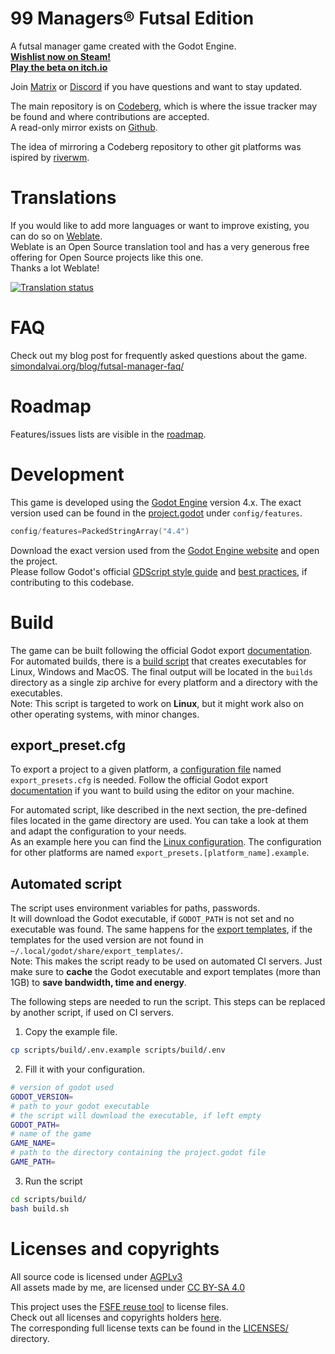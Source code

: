 <!--
SPDX-FileCopyrightText: 2023 Simon Dalvai <info@simondalvai.org>

SPDX-License-Identifier: CC0-1.0
-->

# 99 Managers® Futsal Edition
A futsal manager game created with the Godot Engine.  
**[Wishlist now on Steam!](https://store.steampowered.com/app/3334770/99_Managers_Futsal_Edition/)**  
**[Play the beta on itch.io](https://simondalvai.itch.io/99managers-futsal-edition)**

Join [Matrix](https://matrix.to/#/%23s9i.org:matrix.org) or [Discord](https://discord.gg/a5DSHZKkA8) if you have questions and want to stay updated.

The main repository is on [Codeberg](https://codeberg.org/dulvui/99managers-futsal-edition),
which is where the issue tracker may be found and where contributions are accepted.  
A read-only mirror exists on [Github](https://github.com/dulvui/99managers-futsal-edition).

The idea of mirroring a Codeberg repository to other git platforms was ispired by [riverwm](https://codeberg.org/river/river).

# Translations
If you would like to add more languages or want to improve existing, you can do so on [Weblate](https://hosted.weblate.org/engage/99-managers-futsal-edition/).  
Weblate is an Open Source translation tool and has a very generous free offering for Open Source projects like this one.  
Thanks a lot Weblate!

<a href="https://hosted.weblate.org/engage/99-managers-futsal-edition/">
<img src="https://hosted.weblate.org/widget/99-managers-futsal-edition/game/287x66-white.png" alt="Translation status" />
</a>

# FAQ
Check out my blog post for frequently asked questions about the game.  
[simondalvai.org/blog/futsal-manager-faq/](https://simondalvai.org/blog/99managers-futsal-faq/)

# Roadmap
Features/issues lists are visible in the [roadmap](ROADMAP.md).

# Development
This game is developed using the [Godot Engine](https://godotengine.org/) version 4.x.
The exact version used can be found in the [project.godot](game/project.godot) under `config/features`.
```c
config/features=PackedStringArray("4.4")
```
Download the exact version used from the [Godot Engine website](https://godotengine.org/) and open the project.  
Please follow Godot's official [GDScript style guide](https://docs.godotengine.org/en/latest/tutorials/scripting/gdscript/gdscript_styleguide.html)
and [best practices](https://docs.godotengine.org/en/stable/tutorials/best_practices/index.html),
if contributing to this codebase.

# Build
The game can be built following the official Godot export
[documentation](https://docs.godotengine.org/en/stable/tutorials/export/exporting_projects.html).  
For automated builds, there is a [build script](scripts/build/build.sh) that creates executables for Linux, Windows and MacOS.
The final output will be located in the `builds` directory as a single zip archive for every platform and a directory with the executables.  
Note: This script is targeted to work on **Linux**, but it might work also on other operating systems, with minor changes.

## export_preset.cfg
To export a project to a given platform, a
[configuration file](https://docs.godotengine.org/en/latest/tutorials/export/exporting_projects.html#configuration-files)
named `export_presets.cfg` is needed.
Follow the official Godot export [documentation](https://docs.godotengine.org/en/stable/tutorials/export/exporting_projects.html)
if you want to build using the editor on your machine.

For automated script, like described in the next section, the pre-defined files located in the game directory are used.
You can take a look at them and adapt the configuration to your needs.  
As an example here you can find the [Linux configuration](game/export_presets.linux.example).
The configuration for other platforms are named `export_presets.[platform_name].example`.

## Automated script
The script uses environment variables for paths, passwords.  
It will download the Godot executable, if `GODOT_PATH` is not set and no executable was found.
The same happens for the [export templates](https://docs.godotengine.org/en/latest/tutorials/export/exporting_projects.html#export-templates),
if the templates for the used version are not found in `~/.local/godot/share/export_templates/`.  
Note: This makes the script ready to be used on automated CI servers.
Just make sure to **cache** the Godot executable and export templates (more than 1GB) to **save bandwidth, time and energy**.

The following steps are needed to run the script.
This steps can be replaced by another script, if used on CI servers.
1) Copy the example file.
```bash
cp scripts/build/.env.example scripts/build/.env
```
2) Fill it with your configuration.
```bash
# version of godot used
GODOT_VERSION=
# path to your godot executable
# the script will download the executable, if left empty
GODOT_PATH=
# name of the game
GAME_NAME=
# path to the directory containing the project.godot file
GAME_PATH=
```
3) Run the script
```bash
cd scripts/build/
bash build.sh
```

# Licenses and copyrights
All source code is licensed under [AGPLv3](LICENSES/AGPL-3.0-or-later.txt)  
All assets made by me, are licensed under [CC BY-SA 4.0](LICENSES/CC-BY-SA-4.0.txt)

This project uses the [FSFE reuse tool](https://github.com/fsfe/reuse-tool) to license files.  
Check out all licenses and copyrights holders [here](REUSE.toml).  
The corresponding full license texts can be found in the [LICENSES/](./LICENSES/) directory.

